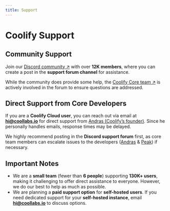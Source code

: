 ```yaml
---
title: Support
---
```


# Coolify Support  
## Community Support  
Join our [Discord community ↗](https://coollabs.io/discord) with over **12K members**, where you can create a post in the **support forum channel** for assistance. 

While the community does provide some help, the [Coolify Core team ↗](/resource/team) is actively involved in the forum to ensure questions are addressed.  

## Direct Support from Core Developers
If you are a **Coolify Cloud user**, you can reach out via email at **hi@coollabs.io** for direct support from [Andras (Coolify’s founder)](https://twitter.com/heyandras). Since he personally handles emails, response times may be delayed. 

We highly recommend posting in the **Discord support forum** first, as core team members can escalate issues to the developers ([Andras](https://x.com/heyandras) & [Peak](https://x.com/peaklabs_dev)) if necessary.  

## Important Notes  
- We are a **small team** (fewer than **6 people**) supporting **130K+ users**, making it challenging to offer direct assistance to everyone. However, we do our best to help as much as possible.  
- We are planning a **paid support option** for **self-hosted users**. If you need dedicated support for your **self-hosted instance**, email **hi@coollabs.io** to discuss options.